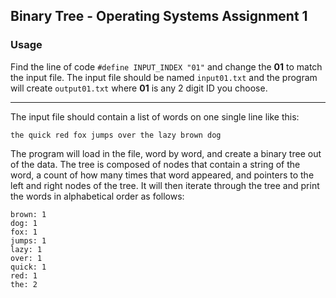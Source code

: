 ## Binary Tree - Operating Systems Assignment 1

### Usage

Find the line of code `#define INPUT_INDEX "01"` and change the **01** to match the input file.
The input file should be named `input01.txt` and the program will create `output01.txt` where **01** is any 2 digit ID you choose.

------------------------------------------------------------------------------------------------

The input file should contain a list of words on one single line like this:
```
the quick red fox jumps over the lazy brown dog
```
The program will load in the file, word by word, and create a binary tree out of the data. The tree is composed of nodes that contain a string of the word, a count of how many times that word appeared, and pointers to the left and right nodes of the tree. It will then iterate through the tree and print the words in alphabetical order as follows:
```
brown: 1
dog: 1
fox: 1
jumps: 1
lazy: 1
over: 1
quick: 1
red: 1
the: 2
```
